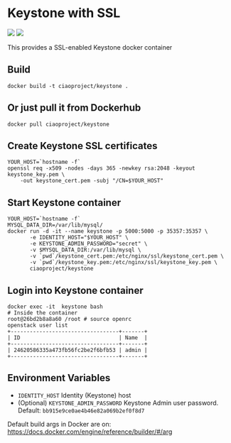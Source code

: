 Keystone with SSL
=================
[![](https://images.microbadger.com/badges/image/ciaoproject/keystone.svg)](http://microbadger.com/images/clearlinux/keystone "Get your own image badge on microbadger.com")
[![](https://images.microbadger.com/badges/version/ciaoproject/keystone.svg)](http://microbadger.com/images/clearlinux/keystone "Get your own version badge on microbadger.com")

This provides a SSL-enabled Keystone docker container

Build
-----
```
docker build -t ciaoproject/keystone .
```

Or just pull it from Dockerhub
---------------------------
```
docker pull ciaoproject/keystone
```

Create Keystone SSL certificates
--------------------------------
```
YOUR_HOST=`hostname -f`
openssl req -x509 -nodes -days 365 -newkey rsa:2048 -keyout keystone_key.pem \
	-out keystone_cert.pem -subj "/CN=$YOUR_HOST"
```

Start Keystone container
------------------------
```
YOUR_HOST=`hostname -f`
MYSQL_DATA_DIR=/var/lib/mysql/
docker run -d -it --name keystone -p 5000:5000 -p 35357:35357 \
       -e IDENTITY_HOST="$YOUR_HOST" \
       -e KEYSTONE_ADMIN_PASSWORD="secret" \
       -v $MYSQL_DATA_DIR:/var/lib/mysql \
       -v `pwd`/keystone_cert.pem:/etc/nginx/ssl/keystone_cert.pem \
       -v `pwd`/keystone_key.pem:/etc/nginx/ssl/keystone_key.pem \
       ciaoproject/keystone
```

Login into Keystone container
------------------------------
```
docker exec -it  keystone bash
# Inside the container
root@26bd2b8a8a60 /root # source openrc
openstack user list
+----------------------------------+-------+
| ID                               | Name  |
+----------------------------------+-------+
| 24620586335a473fb56fc2be2f6bfb53 | admin |
+----------------------------------+-------+
```

Environment Variables
---------------------
- ``IDENTITY_HOST``
  Identity (Keystone) host
- (Optional) ``KEYSTONE_ADMIN_PASSWORD``
  Keystone Admin user password. Default: ``bb915e9ce0ae4b46e82a069b2ef0f8d7``

Default build args in Docker are on: https://docs.docker.com/engine/reference/builder/#/arg
